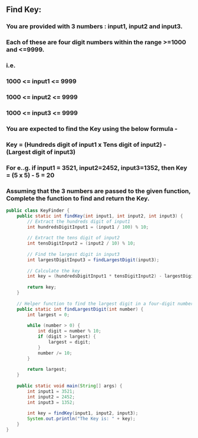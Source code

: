 ## Find Key:
### You are provided with 3 numbers : input1, input2 and input3.
### Each of these are four digit numbers within the range >=1000 and <=9999.
### i.e.
### 1000 <= input1 <= 9999
### 1000 <= input2 <= 9999
### 1000 <= input3 <= 9999
### You are expected to find the Key using the below formula -
### Key = (Hundreds digit of input1 x Tens digit of input2) - (Largest digit of input3)
### For e..g. if input1 = 3521, input2=2452, input3=1352, then Key = (5 x 5) - 5 = 20
### Assuming that the 3 numbers are passed to the given function, Complete the function to find and return the Key.
```java
public class KeyFinder {
    public static int findKey(int input1, int input2, int input3) {
        // Extract the hundreds digit of input1
        int hundredsDigitInput1 = (input1 / 100) % 10;
        
        // Extract the tens digit of input2
        int tensDigitInput2 = (input2 / 10) % 10;
        
        // Find the largest digit in input3
        int largestDigitInput3 = findLargestDigit(input3);
        
        // Calculate the key
        int key = (hundredsDigitInput1 * tensDigitInput2) - largestDigitInput3;
        
        return key;
    }
    
    // Helper function to find the largest digit in a four-digit number
    public static int findLargestDigit(int number) {
        int largest = 0;
        
        while (number > 0) {
            int digit = number % 10;
            if (digit > largest) {
                largest = digit;
            }
            number /= 10;
        }
        
        return largest;
    }
    
    public static void main(String[] args) {
        int input1 = 3521;
        int input2 = 2452;
        int input3 = 1352;
        
        int key = findKey(input1, input2, input3);
        System.out.println("The Key is: " + key);
    }
}

```
